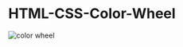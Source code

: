 # HTML-CSS-Color-Wheel

![color wheel](https://user-images.githubusercontent.com/29671267/44958494-c1bb3d80-aefe-11e8-90e1-f3e01a20ee21.JPG)

